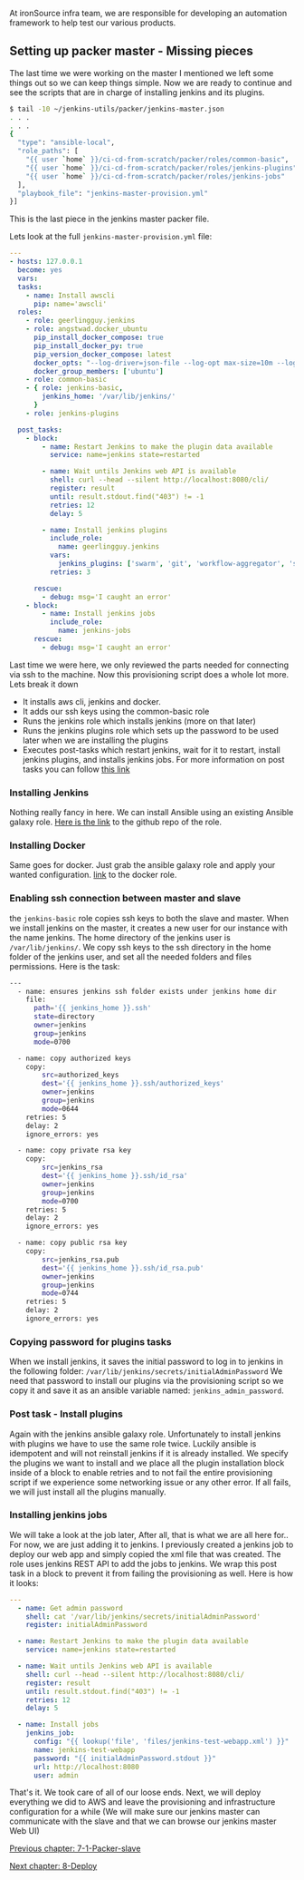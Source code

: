 At ironSource infra team, we are responsible for developing an automation framework to help test our various products.

## Setting up packer master - Missing pieces

The last time we were working on the master I mentioned we left some things out so we can keep things simple. 
Now we are ready to continue and see the scripts that are in charge of installing jenkins and its plugins.

```sh
$ tail -10 ~/jenkins-utils/packer/jenkins-master.json
. . .
. . .
{
  "type": "ansible-local",
  "role_paths": [
    "{{ user `home` }}/ci-cd-from-scratch/packer/roles/common-basic",
    "{{ user `home` }}/ci-cd-from-scratch/packer/roles/jenkins-plugins",
    "{{ user `home` }}/ci-cd-from-scratch/packer/roles/jenkins-jobs"
  ],
  "playbook_file": "jenkins-master-provision.yml"
}]

```
This is the last piece in the jenkins master packer file. 

Lets look at the full `jenkins-master-provision.yml` file: 
```yml
---
- hosts: 127.0.0.1
  become: yes
  vars:
  tasks:
    - name: Install awscli
      pip: name='awscli'
  roles:
    - role: geerlingguy.jenkins
    - role: angstwad.docker_ubuntu
      pip_install_docker_compose: true
      pip_install_docker_py: true
      pip_version_docker_compose: latest
      docker_opts: "--log-driver=json-file --log-opt max-size=10m --log-opt max-file=1"
      docker_group_members: ['ubuntu']
    - role: common-basic
    - { role: jenkins-basic,
        jenkins_home: '/var/lib/jenkins/'
      }
    - role: jenkins-plugins

  post_tasks:
    - block:
        - name: Restart Jenkins to make the plugin data available
          service: name=jenkins state=restarted

        - name: Wait untils Jenkins web API is available
          shell: curl --head --silent http://localhost:8080/cli/
          register: result
          until: result.stdout.find("403") != -1
          retries: 12
          delay: 5

        - name: Install jenkins plugins
          include_role:
            name: geerlingguy.jenkins
          vars:
            jenkins_plugins: ['swarm', 'git', 'workflow-aggregator', 'ssh-slaves', 'credentials']
          retries: 3

      rescue:
        - debug: msg='I caught an error'
    - block:
        - name: Install jenkins jobs
          include_role:
            name: jenkins-jobs
      rescue:
        - debug: msg='I caught an error'
```

Last time we were here, we only reviewed the parts needed for connecting via ssh to the machine. Now this provisioning script does a whole lot more.
Lets break it down
- It installs aws cli, jenkins and docker. 
- It adds our ssh keys using the common-basic role 
- Runs the jenkins role which installs jenkins (more on that later)
- Runs the jenkins plugins role which sets up the password to be used later when we are installing the plugins
- Executes post-tasks which restart jenkins, wait for it to restart, install jenkins plugins, and installs jenkins jobs. 
For more information on post tasks you can follow [ this link ](http://docs.ansible.com/ansible/playbooks_roles.html)

### Installing Jenkins

Nothing really fancy in here. We can install Ansible using an existing Ansible galaxy role. 
[Here is the link](https://github.com/geerlingguy/ansible-role-jenkins) to the github repo of the role.

### Installing Docker
Same goes for docker. Just grab the ansible galaxy role and apply your wanted configuration. [link](https://github.com/angstwad/docker.ubuntu) to the docker role.

### Enabling ssh connection between master and slave
the `jenkins-basic` role copies ssh keys to both the slave and master. When we install jenkins on the master, it creates a new user for our instance with the name jenkins.
The home directory of the jenkins user is `/var/lib/jenkins/`. We copy ssh keys to the ssh directory in the home folder of the jenkins user, and set all the needed folders and files permissions.
Here is the task:

```sh 
---
  - name: ensures jenkins ssh folder exists under jenkins home dir
    file: 
      path='{{ jenkins_home }}.ssh' 
      state=directory 
      owner=jenkins
      group=jenkins
      mode=0700

  - name: copy authorized keys
    copy:
        src=authorized_keys
        dest='{{ jenkins_home }}.ssh/authorized_keys'
        owner=jenkins
        group=jenkins
        mode=0644
    retries: 5
    delay: 2
    ignore_errors: yes

  - name: copy private rsa key
    copy:
        src=jenkins_rsa
        dest='{{ jenkins_home }}.ssh/id_rsa'
        owner=jenkins
        group=jenkins
        mode=0700
    retries: 5
    delay: 2
    ignore_errors: yes

  - name: copy public rsa key
    copy:
        src=jenkins_rsa.pub
        dest='{{ jenkins_home }}.ssh/id_rsa.pub'
        owner=jenkins
        group=jenkins
        mode=0744
    retries: 5
    delay: 2
    ignore_errors: yes

```


### Copying password for plugins tasks 
When we install jenkins, it saves the initial password to log in to jenkins in the following folder: `/var/lib/jenkins/secrets/initialAdminPassword` We need that password 
to install our plugins via the provisioning script so we copy it and save it as an ansible variable named: `jenkins_admin_password`.

### Post task - Install plugins

Again with the jenkins ansible galaxy role. Unfortunately to install jenkins with plugins we have to use the same role twice.
Luckily ansible is idempotent and will not reinstall jenkins if it is already installed. 
We specify the plugins we want to install and we place all the plugin installation block inside of a block to enable retries and to not fail the entire provisioning script 
if we experience some networking issue or any other error. If all fails, we will just install all the plugins manually.

### Installing jenkins jobs

We will take a look at the job later, After all, that is what we are all here for.. For now, we are just adding it to jenkins.
I previously created a jenkins job to deploy our web app and simply copied the xml file that was created. 
The role uses jenkins REST API to add the jobs to jenkins. We wrap this post task in a block to prevent it from failing the provisioning as well.
Here is how it looks: 
```yml
---
  - name: Get admin password
    shell: cat '/var/lib/jenkins/secrets/initialAdminPassword'
    register: initialAdminPassword

  - name: Restart Jenkins to make the plugin data available
    service: name=jenkins state=restarted

  - name: Wait untils Jenkins web API is available
    shell: curl --head --silent http://localhost:8080/cli/
    register: result
    until: result.stdout.find("403") != -1
    retries: 12
    delay: 5

  - name: Install jobs
    jenkins_job:
      config: "{{ lookup('file', 'files/jenkins-test-webapp.xml') }}"
      name: jenkins-test-webapp
      password: "{{ initialAdminPassword.stdout }}"
      url: http://localhost:8080
      user: admin

```

That's it. We took care of all of our loose ends. Next, we will deploy everything we did to AWS and leave the provisioning and infrastructure configuration for 
a while (We will make sure our jenkins master can communicate with the slave and that we can browse our jenkins master Web UI)

[Previous chapter: 7-1-Packer-slave](https://github.com/ironSource/ci-cd-from-scratch/tree/master/src/tutorial/7-1-packer-slave) 

[Next chapter: 8-Deploy](https://github.com/ironSource/ci-cd-from-scratch/tree/master/src/tutorial/8-deploy) 
